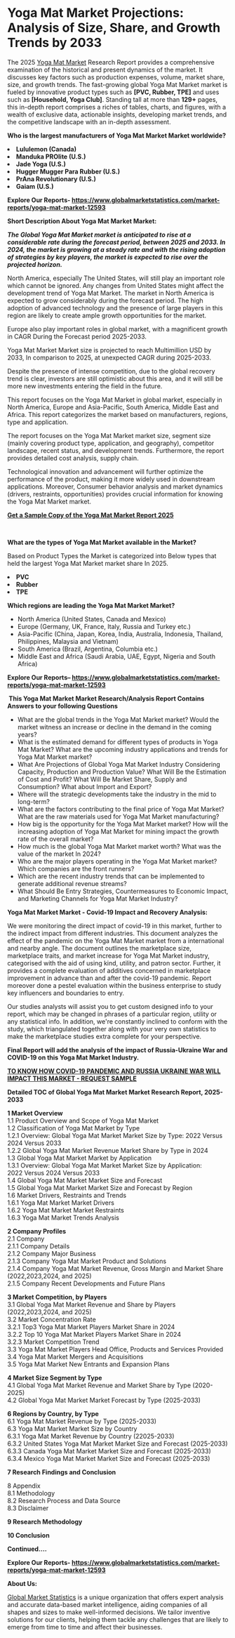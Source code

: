 <H1>Yoga Mat Market Projections: Analysis of Size, Share, and Growth Trends by 2033</H1><p>The 2025 <a href="https://www.globalmarketstatistics.com/market-reports/yoga-mat-market-12593">Yoga Mat Market</a> Research Report provides a comprehensive examination of the historical and present dynamics of the market. It discusses key factors such as production expenses, volume, market share, size, and growth trends. The fast-growing global Yoga Mat Market market is fueled by innovative product types such as <strong>[PVC, Rubber, TPE]</strong> and uses such as <strong>[Household, Yoga Club]</strong>. Standing tall at more than <strong>129+</strong> pages, this in-depth report comprises a riches of tables, charts, and figures, with a wealth of exclusive data, actionable insights, developing market trends, and the competitive landscape with an in-depth assessment.</p><p><strong>Who is the largest manufacturers of Yoga Mat Market Market worldwide?</strong></p><p><strong><li>Lululemon (Canada)<li>Manduka PROlite (U.S.)<li>Jade Yoga (U.S.)<li>Hugger Mugger Para Rubber (U.S.)<li>PrAna Revolutionary (U.S.)<li>Gaiam (U.S.)</strong></p><p><strong>Explore Our Reports-&nbsp;<a href="https://wordhtml.com/">https://www.globalmarketstatistics.com/market-reports/yoga-mat-market-12593</a></strong></p><p><strong>Short Description About Yoga Mat Market Market:</strong></p><p><strong><em>The Global Yoga Mat Market market is anticipated to rise at a considerable rate during the forecast period, between 2025 and 2033. In 2024, the market is growing at a steady rate and with the rising adoption of strategies by key players, the market is expected to rise over the projected horizon.</em></strong></p><p>North America, especially The United States, will still play an important role which cannot be ignored. Any changes from United States might affect the development trend of Yoga Mat Market. The market in North America is expected to grow considerably during the forecast period. The high adoption of advanced technology and the presence of large players in this region are likely to create ample growth opportunities for the market.</p><p>Europe also play important roles in global market, with a magnificent growth in CAGR During the Forecast period 2025-2033.</p><p>Yoga Mat Market Market size is projected to reach Multimillion USD by 2033, In comparison to 2025, at unexpected CAGR during 2025-2033.</p><p>Despite the presence of intense competition, due to the global recovery trend is clear, investors are still optimistic about this area, and it will still be more new investments entering the field in the future.</p><p>This report focuses on the Yoga Mat Market in global market, especially in North America, Europe and Asia-Pacific, South America, Middle East and Africa. This report categorizes the market based on manufacturers, regions, type and application.</p><p>The report focuses on the Yoga Mat Market market size, segment size (mainly covering product type, application, and geography), competitor landscape, recent status, and development trends. Furthermore, the report provides detailed cost analysis, supply chain.</p><p>Technological innovation and advancement will further optimize the performance of the product, making it more widely used in downstream applications. Moreover, Consumer behavior analysis and market dynamics (drivers, restraints, opportunities) provides crucial information for knowing the Yoga Mat Market market.</p><p><strong><a href="https://www.globalmarketstatistics.com/market-reports/yoga-mat-market-12593">Get a Sample Copy of the Yoga Mat Market Report 2025</a></strong></p><p>&nbsp;</p><p><strong>What are the types of Yoga Mat Market available in the Market?</strong></p><p>Based on Product Types the Market is categorized into Below types that held the largest Yoga Mat Market market share In 2025.</p><p><strong><li>PVC<li>Rubber<li>TPE</strong></p><p><strong>Which regions are leading the Yoga Mat Market Market?</strong></p><ul><li>North America (United States, Canada and Mexico)</li><li>Europe (Germany, UK, France, Italy, Russia and Turkey etc.)</li><li>Asia-Pacific (China, Japan, Korea, India, Australia, Indonesia, Thailand, Philippines, Malaysia and Vietnam)</li><li>South America (Brazil, Argentina, Columbia etc.)</li><li>Middle East and Africa (Saudi Arabia, UAE, Egypt, Nigeria and South Africa)</li></ul><p><strong>Explore Our Reports&ndash;&nbsp;<a href="https://www.globalmarketstatistics.com/market-reports/yoga-mat-market-12593">https://www.globalmarketstatistics.com/market-reports/yoga-mat-market-12593</a></strong></p><p><strong>&nbsp;This Yoga Mat Market Market Research/Analysis Report Contains Answers to your following Questions</strong></p><ul><li>What are the global trends in the Yoga Mat Market market? Would the market witness an increase or decline in the demand in the coming years?</li><li>What is the estimated demand for different types of products in Yoga Mat Market? What are the upcoming industry applications and trends for Yoga Mat Market market?</li><li>What Are Projections of Global Yoga Mat Market Industry Considering Capacity, Production and Production Value? What Will Be the Estimation of Cost and Profit? What Will Be Market Share, Supply and Consumption? What about Import and Export?</li><li>Where will the strategic developments take the industry in the mid to long-term?</li><li>What are the factors contributing to the final price of Yoga Mat Market? What are the raw materials used for Yoga Mat Market manufacturing?</li><li>How big is the opportunity for the Yoga Mat Market market? How will the increasing adoption of Yoga Mat Market for mining impact the growth rate of the overall market?</li><li>How much is the global Yoga Mat Market market worth? What was the value of the market In 2024?</li><li>Who are the major players operating in the Yoga Mat Market market? Which companies are the front runners?</li><li>Which are the recent industry trends that can be implemented to generate additional revenue streams?</li><li>What Should Be Entry Strategies, Countermeasures to Economic Impact, and Marketing Channels for Yoga Mat Market Industry?</li></ul><p><strong>Yoga Mat Market Market - Covid-19 Impact and Recovery Analysis:</strong></p><p>We were monitoring the direct impact of covid-19 in this market, further to the indirect impact from different industries. This document analyzes the effect of the pandemic on the Yoga Mat Market market from a international and nearby angle. The document outlines the marketplace size, marketplace traits, and market increase for Yoga Mat Market industry, categorised with the aid of using kind, utility, and patron sector. Further, it provides a complete evaluation of additives concerned in marketplace improvement in advance than and after the covid-19 pandemic. Report moreover done a pestel evaluation within the business enterprise to study key influencers and boundaries to entry.</p><p>Our studies analysts will assist you to get custom designed info to your report, which may be changed in phrases of a particular region, utility or any statistical info. In addition, we're constantly inclined to conform with the study, which triangulated together along with your very own statistics to make the marketplace studies extra complete for your perspective.</p><p><strong>Final Report will add the analysis of the impact of Russia-Ukraine War and COVID-19 on this Yoga Mat Market Industry.</strong></p><p><strong><a href="https://www.globalmarketstatistics.com/market-reports/yoga-mat-market-12593">TO KNOW HOW COVID-19 PANDEMIC AND RUSSIA UKRAINE WAR WILL IMPACT THIS MARKET - REQUEST SAMPLE</a></strong></p><p><strong>Detailed TOC of Global Yoga Mat Market Market Research Report, 2025-2033</strong></p><p><strong>1 Market Overview</strong><br /> 1.1 Product Overview and Scope of Yoga Mat Market<br /> 1.2 Classification of Yoga Mat Market by Type<br /> 1.2.1 Overview: Global Yoga Mat Market Market Size by Type: 2022&nbsp;Versus 2024 Versus 2033<br /> 1.2.2 Global Yoga Mat Market Revenue Market Share by Type in 2024<br /> 1.3 Global Yoga Mat Market Market by Application<br /> 1.3.1 Overview: Global Yoga Mat Market Market Size by Application: 2022&nbsp;Versus 2024 Versus 2033<br /> 1.4 Global Yoga Mat Market Market Size and Forecast<br /> 1.5 Global Yoga Mat Market Market Size and Forecast by Region<br /> 1.6 Market Drivers, Restraints and Trends<br /> 1.6.1 Yoga Mat Market Market Drivers<br /> 1.6.2 Yoga Mat Market Market Restraints<br /> 1.6.3 Yoga Mat Market Trends Analysis</p><p><strong>2 Company Profiles</strong><br /> 2.1 Company<br /> 2.1.1 Company Details<br /> 2.1.2 Company Major Business<br /> 2.1.3 Company Yoga Mat Market Product and Solutions<br /> 2.1.4 Company Yoga Mat Market Revenue, Gross Margin and Market Share (2022,2023,2024, and 2025)<br /> 2.1.5 Company Recent Developments and Future Plans</p><p><strong>3 Market Competition, by Players</strong><br /> 3.1 Global Yoga Mat Market Revenue and Share by Players (2022,2023,2024, and 2025)<br /> 3.2 Market Concentration Rate<br /> 3.2.1 Top3 Yoga Mat Market Players Market Share in 2024<br /> 3.2.2 Top 10 Yoga Mat Market Players Market Share in 2024<br /> 3.2.3 Market Competition Trend<br /> 3.3 Yoga Mat Market Players Head Office, Products and Services Provided<br /> 3.4 Yoga Mat Market Mergers and Acquisitions<br /> 3.5 Yoga Mat Market New Entrants and Expansion Plans</p><p><strong>4 Market Size Segment by Type</strong><br /> 4.1 Global Yoga Mat Market Revenue and Market Share by Type (2020-2025)<br /> 4.2 Global Yoga Mat Market Market Forecast by Type (2025-2033)</p><p><strong>6 Regions by Country, by Type</strong><br /> 6.1 Yoga Mat Market Revenue by Type (2025-2033)<br /> 6.3 Yoga Mat Market Market Size by Country<br /> 6.3.1 Yoga Mat Market Revenue by Country (22025-2033)<br /> 6.3.2 United States Yoga Mat Market Market Size and Forecast (2025-2033)<br /> 6.3.3 Canada Yoga Mat Market Market Size and Forecast (2025-2033)<br /> 6.3.4 Mexico Yoga Mat Market Market Size and Forecast (2025-2033)</p><p><strong>7 Research Findings and Conclusion</strong></p><p>8 Appendix<br /> 8.1 Methodology<br /> 8.2 Research Process and Data Source<br /> 8.3 Disclaimer</p><p><strong>9 Research Methodology</strong></p><p><strong>10 Conclusion</strong></p><p><strong>Continued&hellip;.</strong></p><p><strong>Explore Our Reports-&nbsp;<a href="Yoga Mat Market">https://www.globalmarketstatistics.com/market-reports/yoga-mat-market-12593</a></strong></p><p><strong>About Us:</strong></p><p><a href="https://www.globalmarketstatistics.com/">Global Market Statistics</a>&nbsp;is a unique organization that offers expert analysis and accurate data-based market intelligence, aiding companies of all shapes and sizes to make well-informed decisions. We tailor inventive solutions for our clients, helping them tackle any challenges that are likely to emerge from time to time and affect their businesses.</p><p>&nbsp;</p>
